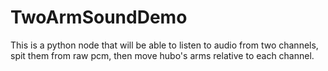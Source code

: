 TwoArmSoundDemo
===============

This is a python node that will be able to listen to audio from two channels, spit them from raw pcm, then move hubo's arms relative to each channel.
